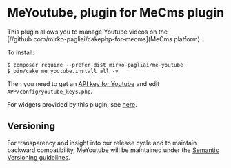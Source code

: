 # MeYoutube, plugin for MeCms plugin

This plugin allows you to manage Youtube videos on the 
[//github.com/mirko-pagliai/cakephp-for-mecms](MeCms platform).

To install:

    $ composer require --prefer-dist mirko-pagliai/me-youtube
    $ bin/cake me_youtube.install all -v

Then you need to get an 
[API key for Youtube](//developers.google.com/youtube/registering_an_application) 
and edit `APP/config/youtube_keys.php`.

For widgets provided by this plugin, see 
[here](//github.com/mirko-pagliai/me-youtube/wiki/Widgets).

## Versioning
For transparency and insight into our release cycle and to maintain backward 
compatibility, MeYoutube will be maintained under the 
[Semantic Versioning guidelines](http://semver.org).